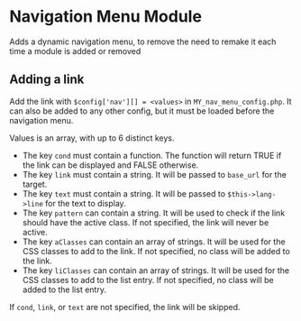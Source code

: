 # Navigation Menu Module #

Adds a dynamic navigation menu, to remove the need to remake it each time a module is added or removed

## Adding a link ##

Add the link with `$config['nav'][] = <values>` in `MY_nav_menu_config.php`.
It can also be added to any other config, but it must be loaded before the navigation menu.

Values is an array, with up to 6 distinct keys.

- The key `cond` must contain a function. The function will return TRUE if the link can be displayed and FALSE otherwise.
- The key `link` must contain a string. It will be passed to `base_url` for the target.
- The key `text` must contain a string. It will be passed to `$this->lang->line` for the text to display.
- The key `pattern` can contain a string. It will be used to check if the link should have the active class. If not specified, the link will never be active.
- The key `aClasses` can contain an array of strings. It will be used for the CSS classes to add to the link. If not specified, no class will be added to the link.
- The key `liClasses` can contain an array of strings. It will be used for the CSS classes to add to the list entry. If not specified, no class will be added to the list entry.

If `cond`, `link`, or `text` are not specified, the link will be skipped.

